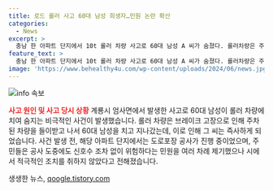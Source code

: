 ```yaml
---
title: 로드 롤러 사고 60대 남성 희생자…민원 논란 확산
categories:
  - News
excerpt: >
  충남 한 아파트 단지에서 10t 롤러 차량 사고로 60대 남성 A 씨가 숨졌다. 롤러차량은 주차된 SUV를 들이받고 A 씨를 밟고 지나갔는데, 이로 인해 A 씨는 순식간에 사망했다. 아파트 주민들은 도로포장 공사를 시작한 이후에도 안전조치가 미흡하다며 민원을 제기했지만 미온적인 대처를 받았다. 계룡시는 아파트 내 도로의 단속권한이 없어 안전조치를 취하지 않았다는데, 이에 대한 논란이 일고 있다.
feature_text: >
  충남 한 아파트 단지에서 10t 롤러 차량 사고로 60대 남성 A 씨가 숨졌다. 롤러차량은 주차된 SUV를 들이받고 A 씨를 밟고 지나갔는데, 이로 인해 A 씨는 순식간에 사망했다. 아파트 주민들은 도로포장 공사를 시작한 이후에도 안전조치가 미흡하다며 민원을 제기했지만 미온적인 대처를 받았다. 계룡시는 아파트 내 도로의 단속권한이 없어 안전조치를 취하지 않았다는데, 이에 대한 논란이 일고 있다.
image: 'https://www.behealthy4u.com/wp-content/uploads/2024/06/news.jpg'
---
```


<p><img src="https://www.behealthy4u.com/wp-content/uploads/2024/06/news.jpg" alt="info 속보" /></p>

<p><b><span style="color: #ee2323;">사고 원인 및 사고 당시 상황</span></b>
계룡시 엄사면에서 발생한 사고로 60대 남성이 롤러 차량에 치여 숨지는 비극적인 사건이 발생했습니다. 롤러 차량은 브레이크 고장으로 인해 주차된 차량을 들이받고 나서 60대 남성을 치고 지나갔는데, 이로 인해 그 씨는 즉사하게 되었습니다. 사건 발생 전, 해당 아파트 단지에서는 도로포장 공사가 진행 중이었으며, 주민들은 공사 도중에도 신호수 조차 없이 위험하다는 민원을 여러 차례 제기했으나 시에서 적극적인 조치를 취하지 않았다고 전해졌습니다.</p>

<p data-ke-size="size16"></p>
생생한 뉴스, <a href="https://qoogle.tistory.com" rel="dofollow">qoogle.tistory.com</a>



